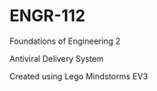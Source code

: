 # ENGR-112
Foundations of Engineering 2

Antiviral Delivery System

Created using Lego Mindstorms EV3
